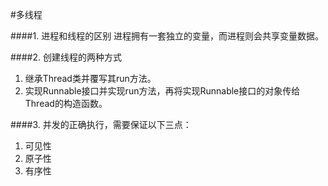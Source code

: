 #多线程

####1. 进程和线程的区别
进程拥有一套独立的变量，而进程则会共享变量数据。

####2. 创建线程的两种方式
1) 继承Thread类并覆写其run方法。  
2) 实现Runnable接口并实现run方法，再将实现Runnable接口的对象传给Thread的构造函数。

####3. 并发的正确执行，需要保证以下三点：
1) 可见性  
2) 原子性  
3) 有序性
